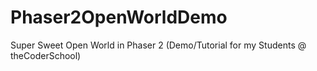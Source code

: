 # Phaser2OpenWorldDemo
Super Sweet Open World in Phaser 2 (Demo/Tutorial for my Students @ theCoderSchool)
